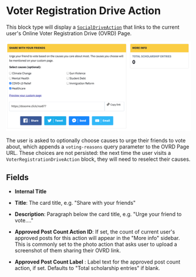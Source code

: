 # Voter Registration Drive Action

This block type will display a [`SocialDriveAction`](development/content-types/social-drive-action.md) that links to the current user's Online Voter Registration Drive (OVRD) Page.

![Voter Registration Drive Action](../../.gitbook/assets/voter-registration-drive-action.png)

The user is asked to optionally choose causes to urge their friends to vote about, which appends a `voting-reasons` query parameter to the OVRD Page URL. These choices are not persisted: the next time the user visits a `VoterRegistrationDriveAction` block, they will need to reselect their causes.

## Fields

- **Internal Title**

- **Title**: The card title, e.g. "Share with your friends"

- **Description**: Paragraph below the card title, e.g. "Urge your friend to vote...."

- **Approved Post Count Action ID**: If set, the count of current user's approved posts for this action will appear in the "More info" sidebar. This is commonly set to the photo action that asks user to upload a screenshot of them sharing their OVRD link.

- **Approved Post Count Label** : Label text for the approved post count action, if set. Defaults to "Total scholarship entries" if blank.
